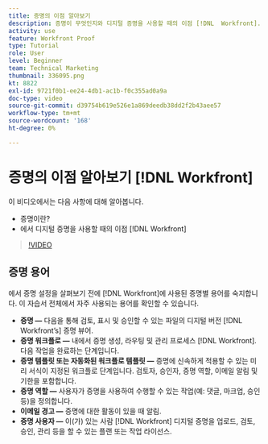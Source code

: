 ```yaml
---
title: 증명의 이점 알아보기
description: 증명이 무엇인지와 디지털 증명을 사용할 때의 이점 [!DNL  Workfront].
activity: use
feature: Workfront Proof
type: Tutorial
role: User
level: Beginner
team: Technical Marketing
thumbnail: 336095.png
kt: 8822
exl-id: 9721f0b1-ee24-4db1-ac1b-f0c355ad0a9a
doc-type: video
source-git-commit: d39754b619e526e1a869deedb38dd2f2b43aee57
workflow-type: tm+mt
source-wordcount: '168'
ht-degree: 0%

---
```


# 증명의 이점 알아보기 [!DNL Workfront]

이 비디오에서는 다음 사항에 대해 알아봅니다.

* 증명이란?
* 에서 디지털 증명을 사용할 때의 이점 [!DNL Workfront]

>[!VIDEO](https://video.tv.adobe.com/v/336095/?quality=12)

## 증명 용어

에서 증명 설정을 살펴보기 전에 [!DNL  Workfront]에 사용된 증명별 용어를 숙지합니다. 이 자습서 전체에서 자주 사용되는 용어를 확인할 수 있습니다.

* **증명 —** 다음을 통해 검토, 표시 및 승인할 수 있는 파일의 디지털 버전 [!DNL Workfront’s] 증명 뷰어.
* **증명 워크플로 —** 내에서 증명 생성, 라우팅 및 관리 프로세스 [!DNL Workfront]. 다음 작업을 완료하는 단계입니다.
* **증명 템플릿 또는 자동화된 워크플로 템플릿 —** 증명에 신속하게 적용할 수 있는 미리 서식이 지정된 워크플로 단계입니다. 검토자, 승인자, 증명 역할, 이메일 알림 및 기한을 포함합니다.
* **증명 역할 —** 사용자가 증명을 사용하여 수행할 수 있는 작업(예: 댓글, 마크업, 승인 등)을 정의합니다.
* **이메일 경고 —** 증명에 대한 활동이 있을 때 알림.
* **증명 사용자 —** 이(가) 있는 사람 [!DNL Workfront] 디지털 증명을 업로드, 검토, 승인, 관리 등을 할 수 있는 플랜 또는 작업 라이선스.

